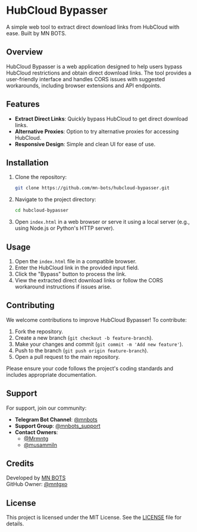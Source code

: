 # HubCloud Bypasser

A simple web tool to extract direct download links from HubCloud with ease. Built by MN BOTS.

## Overview

HubCloud Bypasser is a web application designed to help users bypass HubCloud restrictions and obtain direct download links. The tool provides a user-friendly interface and handles CORS issues with suggested workarounds, including browser extensions and API endpoints.

## Features

- **Extract Direct Links**: Quickly bypass HubCloud to get direct download links.
- **Alternative Proxies**: Option to try alternative proxies for accessing HubCloud.
- **Responsive Design**: Simple and clean UI for ease of use.

## Installation

1. Clone the repository:
   ```bash
   git clone https://github.com/mn-bots/hubcloud-bypasser.git
   ```
2. Navigate to the project directory:
   ```bash
   cd hubcloud-bypasser
   ```
3. Open `index.html` in a web browser or serve it using a local server (e.g., using Node.js or Python's HTTP server).

## Usage

1. Open the `index.html` file in a compatible browser.
2. Enter the HubCloud link in the provided input field.
3. Click the "Bypass" button to process the link.
4. View the extracted direct download links or follow the CORS workaround instructions if issues arise.

## Contributing

We welcome contributions to improve HubCloud Bypasser! To contribute:

1. Fork the repository.
2. Create a new branch (`git checkout -b feature-branch`).
3. Make your changes and commit (`git commit -m 'Add new feature'`).
4. Push to the branch (`git push origin feature-branch`).
5. Open a pull request to the main repository.

Please ensure your code follows the project's coding standards and includes appropriate documentation.

## Support

For support, join our community:

- **Telegram Bot Channel**: [@mnbots](https://t.me/mnbots)
- **Support Group**: [@mnbots_support](https://t.me/mnbots_support)
- **Contact Owners**:
  - [@Mrmntg](https://t.me/Mrmntg)
  - [@musammiln](https://t.me/musammiln)

## Credits

Developed by [MN BOTS](https://github.com/mn-bots)  
GitHub Owner: [@mntgxo](https://github.com/mntgxo)

## License

This project is licensed under the MIT License. See the [LICENSE](LICENSE) file for details.
